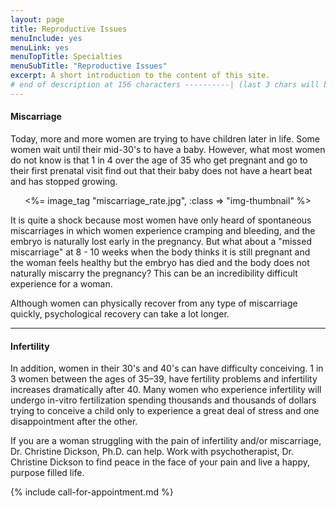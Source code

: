```yaml
---
layout: page
title: Reproductive Issues
menuInclude: yes
menuLink: yes
menuTopTitle: Specialties
menuSubTitle: "Reproductive Issues"
excerpt: A short introduction to the content of this site.
# end of description at 156 characters ----------| (last 3 chars will be replaced by '...' on overflow)
---
```


<h4>Miscarriage</h4>

<p>Today, more and more women are trying to have children later in life. Some women wait until their mid-30's to have a baby. However, what most women do not know is that 1 in 4 over the age of 35 who get pregnant and go to their first prenatal visit find out that their baby does not have a heart beat and has stopped growing. </p>

<center>
<%= image_tag "miscarriage_rate.jpg", :class => "img-thumbnail" %>
</center>

<p>It is quite a shock because most women have only heard of spontaneous miscarriages in which women experience cramping and bleeding, and the embryo is naturally lost early in the pregnancy. But what about a "missed miscarriage" at 8 - 10 weeks when the body thinks it is still pregnant and the woman feels healthy but the embryo has died and the body does not naturally miscarry the pregnancy? This can be an incredibility difficult experience for a woman.</p> 

<p>Although women can physically recover from any type of miscarriage quickly, psychological recovery can take a lot longer. </p>

<hr>

<h4>Infertility</h4>

<p>In addition, women in their 30's and 40's can have difficulty conceiving. 1 in 3 women between the ages of 35–39, have fertility problems and infertility increases dramatically after 40. Many women who experience infertility will undergo in-vitro fertilization spending thousands and thousands of dollars trying to conceive a child only to experience a great deal of stress and one disappointment after the other.</p>

<p>If you are a woman struggling with the pain of infertility and/or miscarriage, Dr. Christine Dickson, Ph.D. can help.  Work with psychotherapist, Dr. Christine Dickson to find peace in the face of your pain and live a happy, purpose filled life.</p> 

{% include call-for-appointment.md %}
